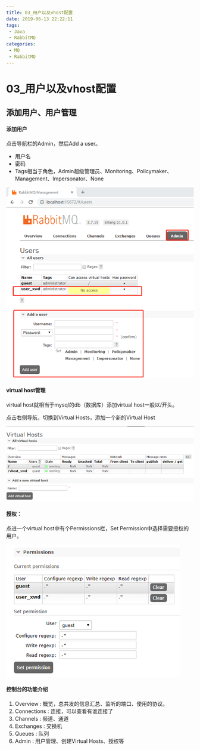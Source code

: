 ```yaml
---
title: 03_用户以及vhost配置
date: 2019-06-13 ‏‎‏‎‏‎22:22:11
tags: 
 - Java
 - RabbitMQ
categories:
 - MQ
 - RabbitMQ
---
```


# 03_用户以及vhost配置

## 添加用户、用户管理

#### 添加用户

点击导航栏的Admin，然后Add a user。

- 用户名
- 密码
- Tags相当于角色，Admin超级管理员、Monitoring、Policymaker、Management、Impersonator、None

![添加用户](https://raw.githubusercontent.com/tomxwd/ImageHosting/master/blog/RabbitMQ/03%E6%B7%BB%E5%8A%A0%E7%94%A8%E6%88%B7.png)

#### virtual host管理

virtual host就相当于mysql的db（数据库）添加virtual host一般以/开头。

点击右侧导航，切换到Virtual Hosts，添加一个新的Virtual Host

![添加新的VirtualHosts](https://raw.githubusercontent.com/tomxwd/ImageHosting/master/blog/RabbitMQ/03%E6%B7%BB%E5%8A%A0VirtualHosts.png)

#### 授权：
点进一个virtual host中有个Permissions栏，Set Permission中选择需要授权的用户。

![授权用户](https://raw.githubusercontent.com/tomxwd/ImageHosting/master/blog/RabbitMQ/03%E6%8E%88%E6%9D%83.png)

#### 控制台的功能介绍

1. Overview : 概览，总共发的信息汇总、监听的端口、使用的协议。
2. Connections : 连接，可以查看有谁连接了
3. Channels : 频道、通道
4. Exchanges : 交换机
5. Queues : 队列
6. Admin : 用户管理、创建Virtual Hosts、授权等